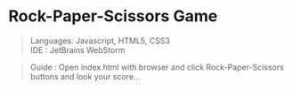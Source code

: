 # Rock-Paper-Scissors Game

>Languages: Javascript, HTML5, CSS3  
IDE : JetBrains WebStorm

>Guide : Open index.html with browser and click Rock-Paper-Scissors buttons and look your score...  

